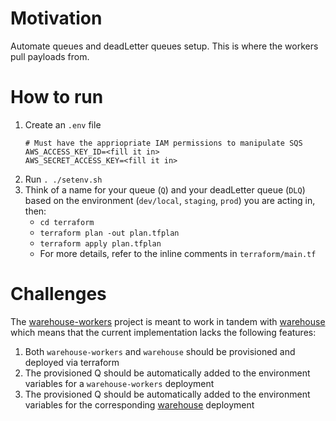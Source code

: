# Motivation

Automate queues and deadLetter queues setup. This is where the workers pull payloads from.

# How to run

1. Create an `.env` file
    ```
    # Must have the appriopriate IAM permissions to manipulate SQS
    AWS_ACCESS_KEY_ID=<fill it in>
    AWS_SECRET_ACCESS_KEY=<fill it in>
    ```
1. Run `. ./setenv.sh`
2. Think of a name for your queue (`Q`) and your deadLetter queue (`DLQ`) based on the environment (`dev/local`, `staging`, `prod`) you are acting in, then:
    * `cd terraform`
    * `terraform plan -out plan.tfplan`
    * `terraform apply plan.tfplan`
    * For more details, refer to the inline comments in `terraform/main.tf`

# Challenges

The [warehouse-workers](https://github.com/ShoppinPal/warehouse-workers) project is meant to work in tandem with [warehouse](https://github.com/ShoppinPal/warehouse) which means that the current implementation lacks the following features:

1. Both `warehouse-workers` and `warehouse` should be provisioned and deployed via terraform
1. The provisioned Q should be automatically added to the environment variables for a `warehouse-workers` deployment
1. The provisioned Q should be automatically added to the environment variables for the corresponding [warehouse](https://github.com/ShoppinPal/warehouse) deployment